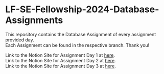 # LF-SE-Fellowship-2024-Database-Assignments

This repository contains the Database Assignment of every assignment provided day.  
Each Assignment can be found in the respective branch. Thank you!  

Link to the Notion Site for Assignment Day 1 at [here](https://sour-woolen-451.notion.site/Database-Assignment-Day-1-d9f029ad8b2f44b791b13e5331c375ae?pvs=4).  
Link to the Notion Site for Assignment Day 2 at [here](https://sour-woolen-451.notion.site/Database-Assignment-Day-2-61ca347e6930442394dc58f166f140d3).  
Link to the Notion Site for Assignment Day 3 at [here](https://sour-woolen-451.notion.site/Database-Assignment-Day-3-6d59fc8e0c5e4628b607b21dac6c4da9?pvs=25).
